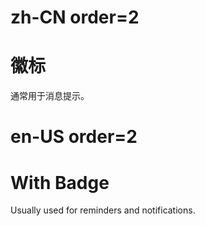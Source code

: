 # zh-CN order=2

# 徽标

通常用于消息提示。

# en-US order=2

# With Badge

Usually used for reminders and notifications.

